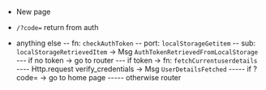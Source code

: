 * New page

- `/?code=` return from auth

- anything else
-- fn: `checkAuthToken`
-- port: `localStorageGetitem`
-- sub: `localStorageRetrievedItem` -> Msg `AuthTokenRetrievedFromLocalStorage`
--- if no token -> go to router
--- if token -> fn: `fetchCurrentuserdetails`
---- Http.request verify_credentials -> Msg `UserDetailsFetched`
----- if ?code= -> go to home page
----- otherwise router
